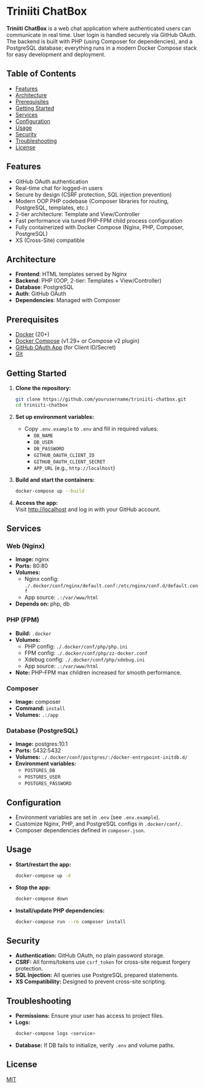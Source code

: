# Triniiti ChatBox

**Triniiti ChatBox** is a web chat application where authenticated users can communicate in real time. User login is handled securely via GitHub OAuth. The backend is built with PHP (using Composer for dependencies), and a PostgreSQL database; everything runs in a modern Docker Compose stack for easy development and deployment.

## Table of Contents

- [Features](#features)
- [Architecture](#architecture)
- [Prerequisites](#prerequisites)
- [Getting Started](#getting-started)
- [Services](#services)
- [Configuration](#configuration)
- [Usage](#usage)
- [Security](#security)
- [Troubleshooting](#troubleshooting)
- [License](#license)

## Features

- GitHub OAuth authentication
- Real-time chat for logged-in users
- Secure by design (CSRF protection, SQL injection prevention)
- Modern OOP PHP codebase (Composer libraries for routing, PostgreSQL, templates, etc.)
- 2-tier architecture: Template and View/Controller
- Fast performance via tuned PHP-FPM child process configuration
- Fully containerized with Docker Compose (Nginx, PHP, Composer, PostgreSQL)
- XS (Cross-Site) compatible

## Architecture

- **Frontend**: HTML templates served by Nginx
- **Backend**: PHP (OOP, 2-tier: Templates + View/Controller)
- **Database**: PostgreSQL
- **Auth**: GitHub OAuth
- **Dependencies**: Managed with Composer

## Prerequisites

- [Docker](https://docs.docker.com/get-docker/) (20+)
- [Docker Compose](https://docs.docker.com/compose/) (v1.29+ or Compose v2 plugin)
- [GitHub OAuth App](https://docs.github.com/en/developers/apps/building-oauth-apps/creating-an-oauth-app) (for Client ID/Secret)
- [Git](https://git-scm.com/)

## Getting Started

1. **Clone the repository:**

   ```sh
   git clone https://github.com/yourusername/triniiti-chatbox.git
   cd triniiti-chatbox
   ```

2. **Set up environment variables:**

   - Copy `.env.example` to `.env` and fill in required values:
     - `DB_NAME`
     - `DB_USER`
     - `DB_PASSWORD`
     - `GITHUB_OAUTH_CLIENT_ID`
     - `GITHUB_OAUTH_CLIENT_SECRET`
     - `APP_URL` (e.g., `http://localhost`)

3. **Build and start the containers:**

   ```sh
   docker-compose up --build
   ```

4. **Access the app:**  
   Visit [http://localhost](http://localhost) and log in with your GitHub account.

## Services

### Web (Nginx)

- **Image:** nginx
- **Ports:** 80:80
- **Volumes:**
  - Nginx config: `./.docker/conf/nginx/default.conf:/etc/nginx/conf.d/default.conf`
  - App source: `.:/var/www/html`
- **Depends on:** php, db

### PHP (FPM)

- **Build:** `.docker`
- **Volumes:**
  - PHP config: `./.docker/conf/php/php.ini`
  - FPM config: `./.docker/conf/php/zz-docker.conf`
  - Xdebug config: `./.docker/conf/php/xdebug.ini`
  - App source: `.:/var/www/html`
- **Note:** PHP-FPM max children increased for smooth performance.

### Composer

- **Image:** composer
- **Command:** `install`
- **Volumes:** `.:/app`

### Database (PostgreSQL)

- **Image:** postgres:10.1
- **Ports:** 5432:5432
- **Volumes:** `./.docker/conf/postgres/:/docker-entrypoint-initdb.d/`
- **Environment variables:**
  - `POSTGRES_DB`
  - `POSTGRES_USER`
  - `POSTGRES_PASSWORD`

## Configuration

- Environment variables are set in `.env` (see `.env.example`).
- Customize Nginx, PHP, and PostgreSQL configs in `.docker/conf/`.
- Composer dependencies defined in `composer.json`.

## Usage

- **Start/restart the app:**
  ```sh
  docker-compose up -d
  ```
- **Stop the app:**
  ```sh
  docker-compose down
  ```
- **Install/update PHP dependencies:**
  ```sh
  docker-compose run --rm composer install
  ```

## Security

- **Authentication:** GitHub OAuth, no plain password storage.
- **CSRF:** All forms/tokens use `csrf_token` for cross-site request forgery protection.
- **SQL Injection:** All queries use PostgreSQL prepared statements.
- **XS Compatibility:** Designed to prevent cross-site scripting.

## Troubleshooting

- **Permissions:** Ensure your user has access to project files.
- **Logs:**
  ```sh
  docker-compose logs <service>
  ```
- **Database:** If DB fails to initialize, verify `.env` and volume paths.

## License

[MIT](LICENSE)
